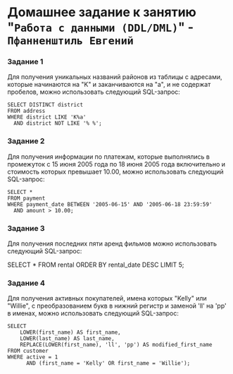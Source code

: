 # Домашнее задание к занятию "`Работа с данными (DDL/DML)`" - `Пфанненштиль Евгений`


### Задание 1
Для получения уникальных названий районов из таблицы с адресами, которые начинаются на "K" и заканчиваются на "a", и не содержат пробелов, можно использовать следующий SQL-запрос:

    SELECT DISTINCT district
    FROM address
    WHERE district LIKE 'K%a' 
      AND district NOT LIKE '% %';
  
### Задание 2
Для получения информации по платежам, которые выполнялись в промежуток с 15 июня 2005 года по 18 июня 2005 года включительно и стоимость которых превышает 10.00, можно использовать следующий SQL-запрос:


    SELECT *
    FROM payment
    WHERE payment_date BETWEEN '2005-06-15' AND '2005-06-18 23:59:59'
      AND amount > 10.00;
  
### Задание 3
Для получения последних пяти аренд фильмов можно использовать следующий SQL-запрос:


SELECT *
FROM rental
ORDER BY rental_date DESC
LIMIT 5;

### Задание 4
Для получения активных покупателей, имена которых "Kelly" или "Willie", с преобразованием букв в нижний регистр и заменой 'll' на 'pp' в именах, можно использовать следующий SQL-запрос:


    SELECT 
        LOWER(first_name) AS first_name, 
        LOWER(last_name) AS last_name,
        REPLACE(LOWER(first_name), 'll', 'pp') AS modified_first_name
    FROM customer
    WHERE active = 1 
          AND (first_name = 'Kelly' OR first_name = 'Willie');

